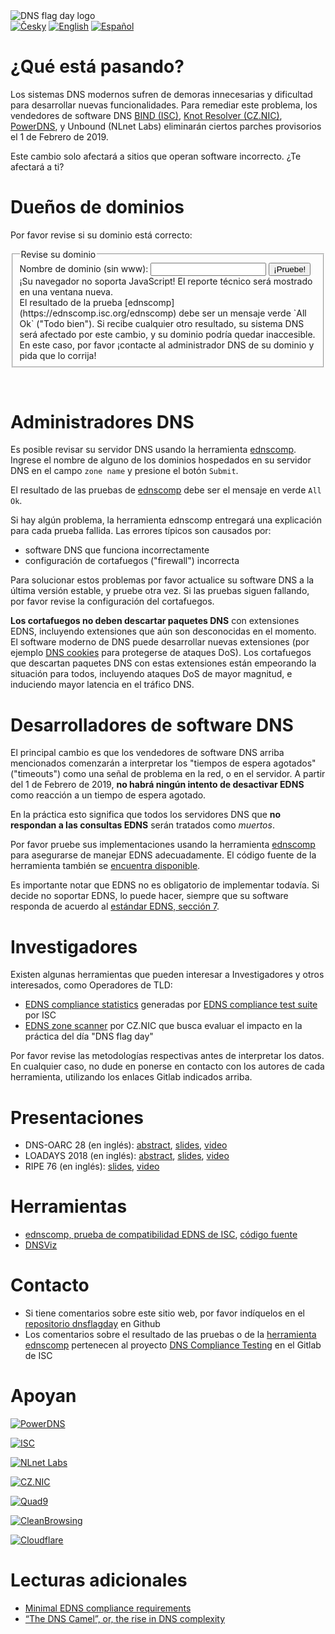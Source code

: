 <img class="logo" alt="DNS flag day logo" src="/images/DNS_Flag.svg">

<div class="translations">
<nav>
	<a href="/cs"><img alt="Česky" src="/flags/cs.svg"/></a>
	<a href="/"><img alt="English" src="/flags/en.svg"/></a>
	<a href="/es"><img alt="Español" src="/flags/es.svg"/></a>
</nav>
</div>

¿Qué está pasando?
==================
Los sistemas DNS modernos sufren de demoras innecesarias y dificultad para desarrollar nuevas funcionalidades. Para remediar este problema, los vendedores de software DNS [BIND (ISC)](https://www.isc.org/blogs/end-to-bandaids/), 
[Knot Resolver (CZ.NIC)](https://en.blog.nic.cz/2018/03/14/together-for-better-stability-speed-and-further-extensibility-of-the-dns-ecosystem/), [PowerDNS](https://blog.powerdns.com/2018/03/22/removing-edns-workarounds/), y Unbound (NLnet Labs) eliminarán ciertos parches provisorios el 1 de Febrero de 2019.

Este cambio solo afectará a sitios que operan software incorrecto. ¿Te afectará a ti?

Dueños de dominios
==================
Por favor revise si su dominio está correcto:
<div id="domain-checker">
       <form action="https://ednscomp.isc.org/ednscomp" method="GET" target="_blank">
               <fieldset>
                      <legend>Revise su dominio</legend>
                      <label for="zone">Nombre de dominio (sin www):
                               <input type="text" name="zone" id="zone" required>
                       </label>
                       <input type="submit" value="¡Pruebe!">
                       <noscript>¡Su navegador no soporta JavaScript! El reporte técnico será mostrado en una ventana nueva.<br>
El resultado de la prueba [ednscomp](https://ednscomp.isc.org/ednscomp) debe ser un mensaje verde `All Ok` ("Todo bien"). Si recibe cualquier otro resultado, su sistema DNS será afectado por este cambio, y su dominio podría quedar inaccesible. En este caso, por favor ¡contacte al administrador DNS de su dominio y pida que lo corrija!
                       </noscript>
               </fieldset>
       </form>
</div>
<script><!-- translate the form above and these constants, please keep the whitespaces! -->
const domainCheckerInit = {
       placeIntoElement: document.getElementById( "domain-checker" ),
       texts: {
               formTitle: 'Revise su dominio',
               labelText: 'Nombre de dominio (sin www): ',
               submitText: '¡Pruebe!',
               reportOkHtml: ': <span style="color: green;">¡Todo Bien!</span></div>' +
                '<div><img style="height: 5em;" src="/signs/ok.svg"/></div>' +
                '<div>Este dominio está completamente listo, ¡Felicidades!',
                reportCompatibleHtml: ': <span style="color: orange;">¡Problemas menores detectados!</span></div>' +
                '<div><img style="height: 5em;" src="/signs/compatible.svg"/></div>' +
                '<div>Este dominio continuará funcionando después del día "DNS Flag Day" del 2019, PERO no respeta los últimos estándares DNS. A consecuencia de esto, este dominio no soporta las últimas características de seguridad y puede ser un objetivo fácil para ataques de red, entre otros problemas en el futuro. Recomendamos que su administrador del dominio corrija los problemas listados acá',
                reportHighLatency: ': <span style="color: red;">¡Serios problemas detectados!</span></div>' +
                '<div><img style="height: 5em;" src="/signs/high_latency.svg"/></div>' +
                '<div>Este dominio encontrará problemas después del día "DNS Flag Day" del 2019. En la práctica funcionará, PERO los clientes experimentarán demoras al acceder a este dominio. ¡Recomendamos que solicite una corrección a su administrador de dominio! Puede enviarle la información en https://dnsflagday.net/ y',
                reportFailHtml: ': <span style="font-weight: bold; color: red;">¡Error fatal detectado!</span></div>' +
                '<div><img style="height: 5em;" src="/signs/dead.svg"/></div>' +
                '<div>¡Este dominio DEJARÁ DE FUNCIONAR después del día "DNS Flag Day" del 2019! Por favor repita la prueba para descartar errores temporales de red. Si el problema persiste, debe contactar a su administrador de dominio y exigir su corrección. Puede enviarle la información en https://dnsflagday.net/ y',
                reportTestErrorHtml: ': La prueba no pudo realizarse debido a un error. Por favor asegúrese que el nombre de dominio ingresado se refiere a una <strong>zona DNS</strong>, por ej. use "example.com" en vez de "www.example.com". Reintente para eliminar posibles fallas de red temporales, o revise',
                reportLinkText: ' el informe técnico ',  // text before URL to report
       },
       status: {
               loading: 'Prueba en progreso, por favor espere… Puede tomar varias decenas de segundos.',
               done: 'Prueba finalizada:',
               errorApi: '¡Error de comunicación! API no disponible… por favor reintente más tarde',
               errorInput: '¡Entrada inválida! IDN aún no está soportado.',
       },
};
</script>
<script src="/domain-checker.js"></script>
<br>

Administradores DNS
===================
Es posible revisar su servidor DNS usando la herramienta [ednscomp](https://ednscomp.isc.org/ednscomp). Ingrese el nombre de alguno de los dominios hospedados en su servidor DNS en el campo `zone name` y presione el botón `Submit`.

El resultado de las pruebas de [ednscomp](https://ednscomp.isc.org/ednscomp) debe ser el mensaje en verde `All Ok`.

Si hay algún problema, la herramienta ednscomp entregará una explicación para cada prueba fallida. Las errores típicos son causados por:
* software DNS que funciona incorrectamente
* configuración de cortafuegos ("firewall") incorrecta

Para solucionar estos problemas por favor actualice su software DNS a la última versión estable, y pruebe otra vez. Si las pruebas siguen fallando, por favor revise la configuración del cortafuegos.

**Los cortafuegos no deben descartar paquetes DNS** con extensiones EDNS, incluyendo extensiones que aún son desconocidas en el momento. El software moderno de DNS puede desarrollar nuevas extensiones (por ejemplo [DNS cookies](https://tools.ietf.org/html/rfc7873) para protegerse de ataques DoS). Los cortafuegos que descartan paquetes DNS con estas extensiones están empeorando la situación para todos, incluyendo ataques DoS de mayor magnitud, e induciendo mayor latencia en el tráfico DNS.

Desarrolladores de software DNS
===============================
El principal cambio es que los vendedores de software DNS arriba mencionados comenzarán a interpretar los "tiempos de espera agotados" ("timeouts") como una señal de problema en la red, o en el servidor. A partir del 1 de Febrero de 2019, **no habrá ningún intento de desactivar EDNS** como reacción a un tiempo de espera agotado.

En la práctica esto significa que todos los servidores DNS que **no respondan a las consultas EDNS** serán tratados como *muertos*.

Por favor pruebe sus implementaciones usando la herramienta [ednscomp](https://ednscomp.isc.org/ednscomp) para asegurarse de manejar EDNS adecuadamente. El código fuente de la herramienta también se [encuentra disponible](https://gitlab.isc.org/isc-projects/DNS-Compliance-Testing).

Es importante notar que EDNS no es obligatorio de implementar todavía. Si decide no soportar EDNS, lo puede hacer, siempre que su software responda de acuerdo al [estándar EDNS, sección 7](https://tools.ietf.org/html/rfc6891#section-7).

Investigadores
==============
Existen algunas herramientas que pueden interesar a Investigadores y otros interesados, como Operadores de TLD:
 * [EDNS compliance statistics](https://ednscomp.isc.org/) generadas por [EDNS compliance test suite](https://gitlab.isc.org/isc-projects/DNS-Compliance-Testing) por ISC
 * [EDNS zone scanner](https://gitlab.labs.nic.cz/knot/edns-zone-scanner/) por CZ.NIC que busca evaluar el impacto en la práctica del día "DNS flag day"

Por favor revise las metodologías respectivas antes de interpretar los datos. En cualquier caso, no dude en ponerse en contacto con los autores de cada herramienta, utilizando los enlaces Gitlab indicados arriba.

Presentaciones
==============

 * DNS-OARC 28 (en inglés): [abstract](https://indico.dns-oarc.net/event/28/contributions/515/), [slides](https://indico.dns-oarc.net/event/28/contributions/515/attachments/490/799/Removing_EDNS_Workarounds.pdf), [video](https://www.youtube.com/watch?v=9YYH8JFH_bY&feature=youtu.be&t=5198)
 * LOADAYS 2018 (en inglés): [abstract](http://loadays.org/pages/dnsupdate.html), [slides](http://loadays.org/files/plexis-edns-workaround-removal-loadays-2018.pdf), [video](https://www.youtube.com/watch?v=OXbbH0ORmSY)
 * RIPE 76 (en inglés): [slides](https://ripe76.ripe.net/presentations/159-edns.pdf), [video](https://ripe76.ripe.net/archives/video/161)

Herramientas
============

 * [ednscomp, prueba de compatibilidad EDNS de ISC](https://ednscomp.isc.org/), [código fuente](https://gitlab.isc.org/isc-projects/DNS-Compliance-Testing)
 * [DNSViz](http://dnsviz.net/)

Contacto
========

 * Si tiene comentarios sobre este sitio web, por favor indíquelos en el [repositorio dnsflagday](https://github.com/dns-violations/dnsflagday/issues) en Github
 * Los comentarios sobre el resultado de las pruebas o de la [herramienta ednscomp](https://ednscomp.isc.org/ednscomp) pertenecen al proyecto [DNS Compliance Testing](https://gitlab.isc.org/isc-projects/DNS-Compliance-Testing) en el Gitlab de ISC

Apoyan
======
<script id="do-not-translate-randomize-this-section" src="/supporters-randomiser.js" defer></script>

[![PowerDNS](/images/powerdns.png)](https://www.powerdns.com/)

[![ISC](/images/isc.png)](https://www.isc.org/)

[![NLnet Labs](/images/nlnetlabs.svg)](https://nlnetlabs.nl/)

[![CZ.NIC](/images/cznic.svg)](https://www.nic.cz/)

[![Quad9](/images/quad9.png)](https://quad9.net/)

[![CleanBrowsing](https://cleanbrowsing.org/images/CleanBrowsing-logo-small-dark.png)](https://cleanbrowsing.org/)

[![Cloudflare](/images/cloudflare.png)](https://www.cloudflare.com/)

Lecturas adicionales
====================
 * [Minimal EDNS compliance requirements](https://datatracker.ietf.org/doc/draft-spacek-edns-camel-diet/)
 * [“The DNS Camel”, or, the rise in DNS complexity](https://blog.powerdns.com/2018/03/22/the-dns-camel-or-the-rise-in-dns-complexit/)
